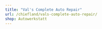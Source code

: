 ```yaml
---
title: "Val's Complete Auto Repair"
url: /chiefland/vals-complete-auto-repair/
shop: Autowerkstatt
---
```

